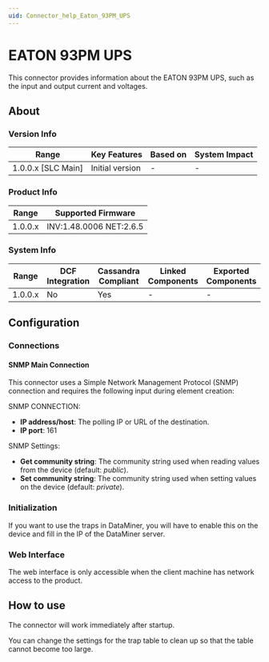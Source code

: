```yaml
---
uid: Connector_help_Eaton_93PM_UPS
---
```


# EATON 93PM UPS

This connector provides information about the EATON 93PM UPS, such as the input and output current and voltages.

## About

### Version Info

| Range                | Key Features     | Based on     | System Impact     |
|----------------------|------------------|--------------|-------------------|
| 1.0.0.x [SLC Main]   | Initial version  | -            | -                 |

### Product Info

| Range     | Supported Firmware      |
|-----------|-------------------------|
| 1.0.0.x   | INV:1.48.0006 NET:2.6.5 |

### System Info

| Range     | DCF Integration     | Cassandra Compliant     | Linked Components     | Exported Components     |
|-----------|---------------------|-------------------------|-----------------------|-------------------------|
| 1.0.0.x   | No                  | Yes                     | -                     | -                       |

## Configuration

### Connections

#### SNMP Main Connection

This connector uses a Simple Network Management Protocol (SNMP) connection and requires the following input during element creation:

SNMP CONNECTION:

- **IP address/host**: The polling IP or URL of the destination.
- **IP port**: 161

SNMP Settings:

- **Get community string**: The community string used when reading values from the device (default: *public*).
- **Set community string**: The community string used when setting values on the device (default: *private*).

### Initialization

If you want to use the traps in DataMiner, you will have to enable this on the device and fill in the IP of the DataMiner server.

### Web Interface

The web interface is only accessible when the client machine has network access to the product.

## How to use

The connector will work immediately after startup.

You can change the settings for the trap table to clean up so that the table cannot become too large.
